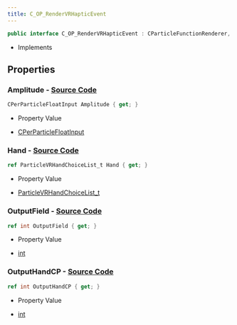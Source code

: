 ```yaml
---
title: C_OP_RenderVRHapticEvent
---
```


```csharp
public interface C_OP_RenderVRHapticEvent : CParticleFunctionRenderer, CParticleFunction, ISchemaClass<CParticleFunction>, ISchemaClass<CParticleFunctionRenderer>, ISchemaClass<C_OP_RenderVRHapticEvent>, ISchemaField, ISchemaClass, INativeHandle
```

- Implements

## Properties

### **Amplitude** - [Source Code](https://github.com/swiftly-solution/swiftlys2/blob/main/managed/src/SwiftlyS2.Generated/Schemas/Interfaces/C_OP_RenderVRHapticEvent.cs#L22)

```csharp
CPerParticleFloatInput Amplitude { get; }
```

- Property Value

- [CPerParticleFloatInput](/docs/api/shared/schemadefinitions/cperparticlefloatinput)

### **Hand** - [Source Code](https://github.com/swiftly-solution/swiftlys2/blob/main/managed/src/SwiftlyS2.Generated/Schemas/Interfaces/C_OP_RenderVRHapticEvent.cs#L16)

```csharp
ref ParticleVRHandChoiceList_t Hand { get; }
```

- Property Value

- [ParticleVRHandChoiceList_t](/docs/api/shared/schemadefinitions/particlevrhandchoicelist_t)

### **OutputField** - [Source Code](https://github.com/swiftly-solution/swiftlys2/blob/main/managed/src/SwiftlyS2.Generated/Schemas/Interfaces/C_OP_RenderVRHapticEvent.cs#L20)

```csharp
ref int OutputField { get; }
```

- Property Value

- [int](https://learn.microsoft.com/dotnet/api/system.int32)

### **OutputHandCP** - [Source Code](https://github.com/swiftly-solution/swiftlys2/blob/main/managed/src/SwiftlyS2.Generated/Schemas/Interfaces/C_OP_RenderVRHapticEvent.cs#L18)

```csharp
ref int OutputHandCP { get; }
```

- Property Value

- [int](https://learn.microsoft.com/dotnet/api/system.int32)

